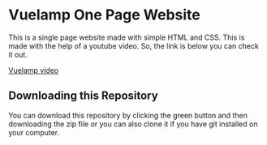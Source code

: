 # Vuelamp One Page Website
This is a single page website made with simple HTML and CSS. This is made with the help of a youtube video. So, the link is below you can check it out.

[Vuelamp video](https://youtu.be/RlC1bawrcbk)

## Downloading this Repository
You can download this repository by clicking the green button and then downloading the zip file or you can also clone it if you have git installed on your computer.
